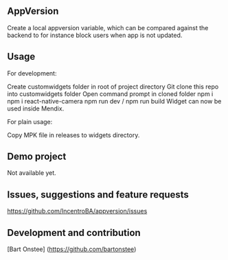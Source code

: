 ## AppVersion
Create a local appversion variable, which can be compared against the backend to for instance block users when app is not updated.

## Usage
For development:

Create customwidgets folder in root of project directory
Git clone this repo into customwidgets folder
Open command prompt in cloned folder
npm i
npm i react-native-camera
npm run dev / npm run build
Widget can now be used inside Mendix.

For plain usage:

Copy MPK file in releases to widgets directory.

## Demo project
Not available yet.

## Issues, suggestions and feature requests
https://github.com/IncentroBA/appversion/issues

## Development and contribution
[Bart Onstee] (https://github.com/bartonstee)
